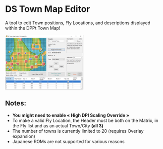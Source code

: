 # DS Town Map Editor

A tool to edit Town positions, Fly Locations, and descriptions displayed within the DPPt Town Map!

<img src="DSTME.png" width=50% height=50%>

## Notes:
- <b>You might need to enable « High DPI Scaling Override »</b>
- To make a valid Fly Location, the Header must be both on the Matrix, in the Fly list and as an actual Town/City <b>(all 3)</b>
- The number of towns is currently limited to 20 (requires Overlay expansion)
- Japanese ROMs are not supported for various reasons



